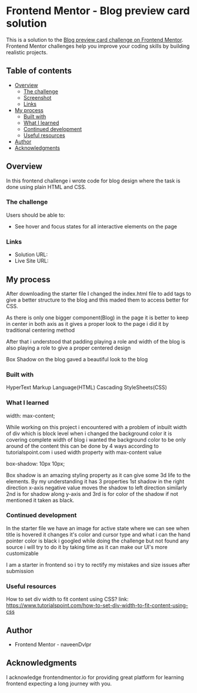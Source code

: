 # Frontend Mentor - Blog preview card solution

This is a solution to the [Blog preview card challenge on Frontend Mentor](https://www.frontendmentor.io/challenges/blog-preview-card-ckPaj01IcS). Frontend Mentor challenges help you improve your coding skills by building realistic projects. 

## Table of contents

- [Overview](#overview)
  - [The challenge](#the-challenge)
  - [Screenshot](#screenshot)
  - [Links](#links)
- [My process](#my-process)
  - [Built with](#built-with)
  - [What I learned](#what-i-learned)
  - [Continued development](#continued-development)
  - [Useful resources](#useful-resources)
- [Author](#author)
- [Acknowledgments](#acknowledgments)

## Overview

In this frontend challenge i wrote code for blog design where the task is done using plain HTML and CSS.

### The challenge

Users should be able to:

- See hover and focus states for all interactive elements on the page


### Links

- Solution URL: 
- Live Site URL: 

## My process

After downloading the starter file I changed the index.html file to add tags to give a better structure to the blog and this maded them to access better for CSS. 

As there is only one bigger component(Blog) in the page it is better to keep in center in both axis as it gives a proper look to the page i did it by traditional centering method

After that i understood that padding playing a role and width of the blog is also playing a role to give a proper centered design

Box Shadow on the blog gaved a beautiful look to the blog


### Built with

HyperText Markup Language(HTML)
Cascading StyleSheets(CSS)


### What I learned

width: max-content;

While working on this project i encountered with a problem of inbuilt width of div which is block level when i changed the background color it is covering complete width of blog i wanted the background color to be only around of the content this can be done by 4 ways according to tutorialspoint.com i used width property with max-content value

box-shadow: 10px 10px;

Box shadow is an amazing styling property as it can give some 3d life to the elements. By my understanding it has 3 properties 1st shadow in the right direction x-axis negative value moves the shadow to left direction similarly 2nd is for shadow along y-axis and 3rd is for color of the shadow if not mentioned it taken as black.


### Continued development

In the starter file we have an image for active state where we can see when title is hovered it changes it's color and cursor type and what i can the hand pointer color is black i googled while doing the challenge but not found any source i will try to do it by taking time as it can make our UI's more customizable

I am a starter in frontend so i try to rectify my mistakes and size issues after submission


### Useful resources

How to set div width to fit content using CSS?
link: https://www.tutorialspoint.com/how-to-set-div-width-to-fit-content-using-css

## Author

- Frontend Mentor - naveenDvlpr


## Acknowledgments

I acknowledge frontendmentor.io for providing great platform for learning frontend expecting a long journey with you.